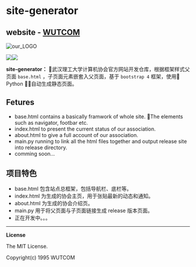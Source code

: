 # site-generator

## website - [WUTCOM](https://wutcom.club)

![our_LOGO](https://avatars3.githubusercontent.com/u/40829206?s=400&u=9c41875ca0ee5532d15aebacc4b16b125de83444&v=4)

![](https://img.shields.io/github/license/mashape/apistatus.svg)![](https://img.shields.io/badge/alpha-0.0.2-blue.svg)

**site-generator：** 武汉理工大学计算机协会官方网站开发仓库，根据框架样式父页面 `base.html` ，子页面元素嵌套入父页面，基于 `bootstrap 4` 框架，使用 Python 自动生成静态页面。

## Fetures

- base.html contains a basically framwork of whole site. The elements such as navigator, footbar etc.
- index.html to present the current status of our association.
- about.html to give a full account of our association.
- main.py running to link all the html files together and output release site into release directory.
- comming soon...

## 项目特色

- base.html 包含站点总框架，包括导航栏、底栏等。
- index.html 为生成的协会主页，用于张贴最新的动态和通知。
- about.html 为生成的协会介绍页。
- main.py 用于将父页面与子页面链接生成 release 版本页面。
- 正在开发中。。。

---

**License**

The MIT License.

Copyright(c) 1995 WUTCOM
